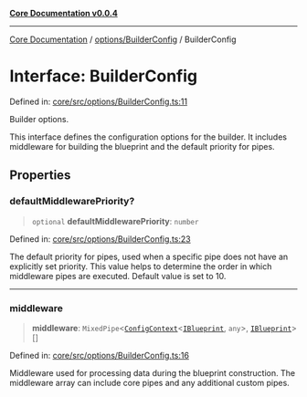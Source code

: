 [**Core Documentation v0.0.4**](../../../README.md)

***

[Core Documentation](../../../modules.md) / [options/BuilderConfig](../README.md) / BuilderConfig

# Interface: BuilderConfig

Defined in: [core/src/options/BuilderConfig.ts:11](https://github.com/stonemjs/core/blob/e4675fc5d1a8e120fdb4d54e226a2496fdda3681/src/options/BuilderConfig.ts#L11)

Builder options.

This interface defines the configuration options for the builder.
It includes middleware for building the blueprint and the default priority for pipes.

## Properties

### defaultMiddlewarePriority?

> `optional` **defaultMiddlewarePriority**: `number`

Defined in: [core/src/options/BuilderConfig.ts:23](https://github.com/stonemjs/core/blob/e4675fc5d1a8e120fdb4d54e226a2496fdda3681/src/options/BuilderConfig.ts#L23)

The default priority for pipes, used when a specific pipe does not have an explicitly set priority.
This value helps to determine the order in which middleware pipes are executed.
Default value is set to 10.

***

### middleware

> **middleware**: `MixedPipe`\<[`ConfigContext`](../../../declarations/interfaces/ConfigContext.md)\<[`IBlueprint`](../../../declarations/type-aliases/IBlueprint.md), `any`\>, [`IBlueprint`](../../../declarations/type-aliases/IBlueprint.md)\>[]

Defined in: [core/src/options/BuilderConfig.ts:16](https://github.com/stonemjs/core/blob/e4675fc5d1a8e120fdb4d54e226a2496fdda3681/src/options/BuilderConfig.ts#L16)

Middleware used for processing data during the blueprint construction.
The middleware array can include core pipes and any additional custom pipes.
